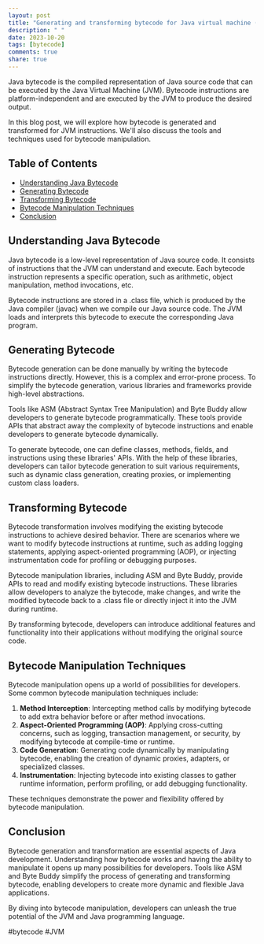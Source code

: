 ```yaml
---
layout: post
title: "Generating and transforming bytecode for Java virtual machine (JVM) instructions"
description: " "
date: 2023-10-20
tags: [bytecode]
comments: true
share: true
---
```


Java bytecode is the compiled representation of Java source code that can be executed by the Java Virtual Machine (JVM). Bytecode instructions are platform-independent and are executed by the JVM to produce the desired output.

In this blog post, we will explore how bytecode is generated and transformed for JVM instructions. We'll also discuss the tools and techniques used for bytecode manipulation.

## Table of Contents
- [Understanding Java Bytecode](#understanding-java-bytecode)
- [Generating Bytecode](#generating-bytecode)
- [Transforming Bytecode](#transforming-bytecode)
- [Bytecode Manipulation Techniques](#bytecode-manipulation-techniques)
- [Conclusion](#conclusion)

## Understanding Java Bytecode

Java bytecode is a low-level representation of Java source code. It consists of instructions that the JVM can understand and execute. Each bytecode instruction represents a specific operation, such as arithmetic, object manipulation, method invocations, etc.

Bytecode instructions are stored in a .class file, which is produced by the Java compiler (javac) when we compile our Java source code. The JVM loads and interprets this bytecode to execute the corresponding Java program.

## Generating Bytecode

Bytecode generation can be done manually by writing the bytecode instructions directly. However, this is a complex and error-prone process. To simplify the bytecode generation, various libraries and frameworks provide high-level abstractions.

Tools like ASM (Abstract Syntax Tree Manipulation) and Byte Buddy allow developers to generate bytecode programmatically. These tools provide APIs that abstract away the complexity of bytecode instructions and enable developers to generate bytecode dynamically.

To generate bytecode, one can define classes, methods, fields, and instructions using these libraries' APIs. With the help of these libraries, developers can tailor bytecode generation to suit various requirements, such as dynamic class generation, creating proxies, or implementing custom class loaders.

## Transforming Bytecode

Bytecode transformation involves modifying the existing bytecode instructions to achieve desired behavior. There are scenarios where we want to modify bytecode instructions at runtime, such as adding logging statements, applying aspect-oriented programming (AOP), or injecting instrumentation code for profiling or debugging purposes.

Bytecode manipulation libraries, including ASM and Byte Buddy, provide APIs to read and modify existing bytecode instructions. These libraries allow developers to analyze the bytecode, make changes, and write the modified bytecode back to a .class file or directly inject it into the JVM during runtime.

By transforming bytecode, developers can introduce additional features and functionality into their applications without modifying the original source code.

## Bytecode Manipulation Techniques

Bytecode manipulation opens up a world of possibilities for developers. Some common bytecode manipulation techniques include:

1. **Method Interception**: Intercepting method calls by modifying bytecode to add extra behavior before or after method invocations.
2. **Aspect-Oriented Programming (AOP)**: Applying cross-cutting concerns, such as logging, transaction management, or security, by modifying bytecode at compile-time or runtime.
3. **Code Generation**: Generating code dynamically by manipulating bytecode, enabling the creation of dynamic proxies, adapters, or specialized classes.
4. **Instrumentation**: Injecting bytecode into existing classes to gather runtime information, perform profiling, or add debugging functionality.

These techniques demonstrate the power and flexibility offered by bytecode manipulation.

## Conclusion

Bytecode generation and transformation are essential aspects of Java development. Understanding how bytecode works and having the ability to manipulate it opens up many possibilities for developers. Tools like ASM and Byte Buddy simplify the process of generating and transforming bytecode, enabling developers to create more dynamic and flexible Java applications.

By diving into bytecode manipulation, developers can unleash the true potential of the JVM and Java programming language.

\#bytecode #JVM